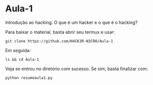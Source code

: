 # Aula-1
Introdução ao hacking. O que é um hacker e o que é o hacking?

Para baixar o material, basta abrir seu termux e usar:

```
git clone https://github.com/H4CK3R-N3CR0/Aula-1
```

Em seguida:

```
ls && cd Aula-1
```
Veja se entrou no diretório com sucesso. Se sim, basta finalizar com:
```
python resumoaula1.py
```
